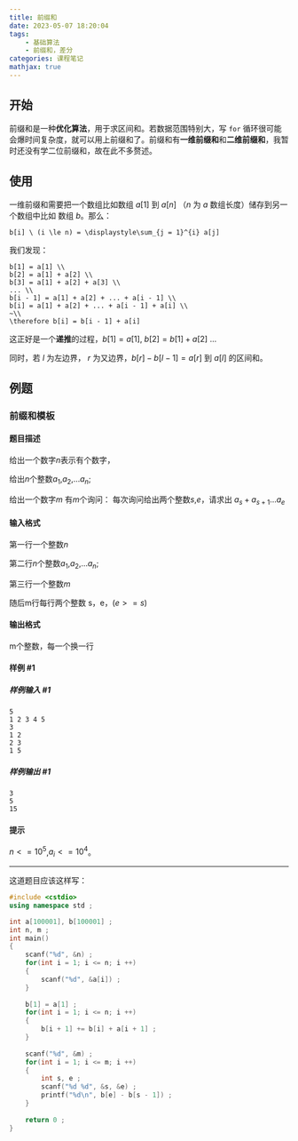 ```yaml
---
title: 前缀和
date: 2023-05-07 18:20:04
tags:
	- 基础算法
	- 前缀和，差分
categories: 课程笔记
mathjax: true
---
```


## 开始

前缀和是一种**优化算法**，用于求区间和。若数据范围特别大，写 `for` 循环很可能会爆时间复杂度，就可以用上前缀和了。前缀和有**一维前缀和**和**二维前缀和**，我暂时还没有学二位前缀和，故在此不多赘述。

## 使用

一维前缀和需要把一个数组比如数组 $a[1]$ 到 $a[n]$ （$n$ 为 $a$ 数组长度）储存到另一个数组中比如 数组 $b$。那么：

```mathKatex
b[i] \ (i \le n) = \displaystyle\sum_{j = 1}^{i} a[j]
```

<!--more-->

我们发现：
```mathKatex
b[1] = a[1] \\
b[2] = a[1] + a[2] \\
b[3] = a[1] + a[2] + a[3] \\
... \\ 
b[i - 1] = a[1] + a[2] + ... + a[i - 1] \\ 
b[i] = a[1] + a[2] + ... + a[i - 1] + a[i] \\
~\\
\therefore b[i] = b[i - 1] + a[i]
```

这正好是一个**递推**的过程，$b[1] = a[1], \ b[2] = b[1] + a[2] \ ...$

同时，若 $l$ 为左边界， $r$ 为又边界，$b[r] - b[l - 1] = a[r]$ 到 $a[l]$ 的区间和。

## 例题

### 前缀和模板

#### 题目描述

给出一个数字$n$表示有个数字，

给出$n$个整数$a_1$,$a_2$,...$a_n$;

给出一个数字$m$ 有$m$个询问：
每次询问给出两个整数$s$,$e$，请求出 $a_s + a_{s+1}...a_e$

#### 输入格式

第一行一个整数$n$

第二行$n$个整数$a_1$,$a_2$,...$a_n$;

第三行一个整数$m$

随后m行每行两个整数 s，e，($e >= s$)

#### 输出格式

m个整数，每一个换一行

#### 样例 #1

##### 样例输入 #1

```
5
1 2 3 4 5
3
1 2
2 3
1 5
```

##### 样例输出 #1

```
3
5
15
```

#### 提示

$n <= 10^5$,$a_i <= 10^4$。

<hr>

这道题目应该这样写：

```cpp
#include <cstdio>
using namespace std ;

int a[100001], b[100001] ;
int n, m ;
int main()
{
	scanf("%d", &n) ;
	for(int i = 1; i <= n; i ++)
	{
		scanf("%d", &a[i]) ;
	}
	
	b[1] = a[1] ;
	for(int i = 1; i <= n; i ++)
	{
		b[i + 1] += b[i] + a[i + 1] ;
	}
	
	scanf("%d", &m) ;
	for(int i = 1; i <= m; i ++)
	{
		int s, e ;
		scanf("%d %d", &s, &e) ;
		printf("%d\n", b[e] - b[s - 1]) ;
	}
	
	return 0 ;
}
```